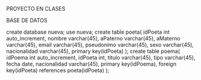 PROYECTO EN CLASES

BASE DE DATOS

create database nueva;
use nueva;
create table poeta(
idPoeta int auto_increment,
nombre varchar(45),
aPaterno varchar(45),
aMaterno varchar(45),
email varchar(45),
pseudonimo varchar(45),
sexo varchar(45),
nacionalidad varchar(45),
primary key(idPoeta)
);
create table poema(
idPoema int auto_increment,
idPoeta int,
titulo varchar(45),
tipo varchar(45),
fecha date,
nacionalidad varchar(45),
primary key(idPoema),
foreign key(idPoeta) references poeta(idPoeta)
);